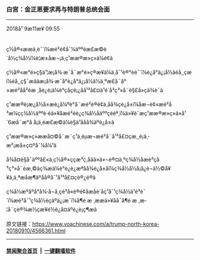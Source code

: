 ### 白宫：金正恩要求再与特朗普总统会面
------------------------

<div class="published">
 <span class="date" title="ä¸­å½æ¶é´">
  <time datetime="2018-09-11T09:55:37+08:00">
   2018å¹´9æ11æ¥ 09:55
  </time>
 </span>
</div>
<br/>
<div class="wsw">
 <p>
  ç½å®«ææä¸è¯´ï¼æé²é¢å¯¼äººéæ­£æ©è´å½ç¾å½ï¼è¦æ±åæ¬¡ä¸ç¹ææ®æ»ç»ä¼é¢ã
 </p>
 <p>
  ç½å®«æ°é»ç§ä¹¦æ¡å¾·æ¯å¨æ°é»ç®æ¥ä¼ä¸å¯¹è®°èè¯´ï¼è¿å°ä¿¡å½âéå¸¸ç­æï¼éå¸¸ç§¯æâãæ¡å¾·æ¯å°è¿å°ä¿¡å½ä½ä¸ºæ­£å¨å°±æé²åå²éæ ¸åè¿è¡ä¼è°çåçé¡¿åå¹³å£¤ä¹é´å³ç³»å¨è§£å»çä¾è¯ã
 </p>
 <p>
  ç¹ææ®è¡æ¿å½å±æè¿å¼ºè°å¨æé²é®é¢ä¸åå¾çè¿å±ï¼åæ¬è¢«æé²å³æ¼çç¾å½äººè·éä»¥åæé²éè¿ç¾å½åäººçééª¸ï¼ä»¥è¯æç¹ææ®æ»ç»ä»å¹´6æå¨æ°å å¡ä¸éæ­£æ©ä¼è§ä¹ååå¾äºè¿å±ã
 </p>
 <p>
  ç¹ææ®æ»ç»ææå¤©å¨æ¨ç¹ä¸èµæ¬æé²å¨å¹³å£¤çæ¸¸è¡ä¸­æ²¡æå±ç¤ºå¯¼å¼¹ã
 </p>
 <p>
  å¾å¤è§å¯äººå£«ä¸ç½å®«ççæ³ç¸åãä»ä»¬è®¤ä¸ºç¾å½åæé²çå³ç³»å¨éæ¸©ãç¾æä¼è°è¿è¿æªåå¾è¿å±åï¼ç¾å½å½å¡å¿è¬ä½©å¥¥ä¸ä¸ªæåæ¶äºåå®å¯¹å¹³å£¤çè®¿é®ã
 </p>
 <p>
  ç¾å½æºåºå°å¾·å¬å¸çé²å«é®é¢åæåè´åç¹å¯¹ç¾å½ä¹é³è¯´ï¼æé²å¯¹ç¾å½éçäºä¿¡æ¯ï¼å¶é æ ¸ææä»¥åå¯å¶é æ ¸æ­¦å¨çè®¾æ½çæ¥é½è¿å¤äºè¿è¡ç¶æã
 </p>
</div>

原文链接：https://www.voachinese.com/a/trump-north-korea-20180910/4566361.html


------------------------
#### [禁闻聚合首页](https://github.com/gfw-breaker/banned-news/blob/master/README.md) &nbsp;|&nbsp;  [一键翻墙软件](https://github.com/gfw-breaker/nogfw/blob/master/README.md)